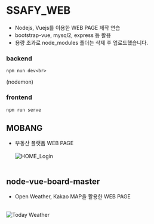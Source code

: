 # SSAFY_WEB<br>
- Nodejs, Vuejs를 이용한 WEB PAGE 제작 연습<br>
- bootstrap-vue, mysql2, express 등 활용<br>
- 용량 초과로 node_modules 폴더는 삭제 후 업로드했습니다.

### backend
```
npm nun dev<br> 
```
(nodemon)
### frontend
```
npm run serve
```
## MOBANG<br>
- 부동산 플랫폼 WEB PAGE<br><br>
![HOME_Login](https://user-images.githubusercontent.com/69624521/93374757-22bdd000-f892-11ea-9568-5172cdf5ec8f.PNG) <br><br>

## node-vue-board-master<br>
- Open Weather, Kakao MAP을 활용한 WEB PAGE<br><br>

![Today Weather](https://user-images.githubusercontent.com/69624521/93374769-28b3b100-f892-11ea-8e7d-990184de0cc3.PNG)<br><br>
